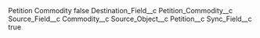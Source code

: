 <?xml version="1.0" encoding="UTF-8"?>
<CustomMetadata xmlns="http://soap.sforce.com/2006/04/metadata" xmlns:xsi="http://www.w3.org/2001/XMLSchema-instance" xmlns:xsd="http://www.w3.org/2001/XMLSchema">
    <label>Petition Commodity</label>
    <protected>false</protected>
    <values>
        <field>Destination_Field__c</field>
        <value xsi:type="xsd:string">Petition_Commodity__c</value>
    </values>
    <values>
        <field>Source_Field__c</field>
        <value xsi:type="xsd:string">Commodity__c</value>
    </values>
    <values>
        <field>Source_Object__c</field>
        <value xsi:type="xsd:string">Petition__c</value>
    </values>
    <values>
        <field>Sync_Field__c</field>
        <value xsi:type="xsd:boolean">true</value>
    </values>
</CustomMetadata>
